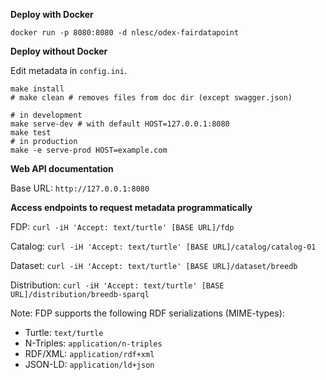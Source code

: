 **Deploy with Docker**

`docker run -p 8080:8080 -d nlesc/odex-fairdatapoint`

**Deploy without Docker**

Edit metadata in `config.ini`.

```
make install
# make clean # removes files from doc dir (except swagger.json)
```

```
# in development
make serve-dev # with default HOST=127.0.0.1:8080
make test
# in production
make -e serve-prod HOST=example.com
```

**Web API documentation**

Base URL: `http://127.0.0.1:8080`

**Access endpoints to request metadata programmatically**

FDP: `curl -iH 'Accept: text/turtle' [BASE URL]/fdp`

Catalog: `curl -iH 'Accept: text/turtle' [BASE URL]/catalog/catalog-01`

Dataset: `curl -iH 'Accept: text/turtle' [BASE URL]/dataset/breedb`

Distribution: `curl -iH 'Accept: text/turtle' [BASE URL]/distribution/breedb-sparql`

Note: FDP supports the following RDF serializations (MIME-types):
* Turtle: `text/turtle`
* N-Triples: `application/n-triples`
* RDF/XML: `application/rdf+xml`
* JSON-LD: `application/ld+json`
